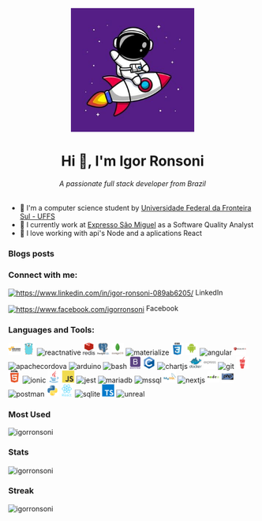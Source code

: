 <div align="center">
  
  <img alt="Astronaut" title="Astronaut" width="250px" src="/src/imgs/astronaut.png"/>

</div>
<h1 align="center">Hi 👋, I'm Igor Ronsoni</h1>
<h6 align="center">A passionate full stack developer from Brazil</h6>

- 🤖 I'm a computer science student by [Universidade Federal da Fronteira Sul - UFFS](https://www.uffs.edu.br/)
- 🔭 I currently work at [Expresso São Miguel](https://www.expressosaomiguel.com.br/) as a Software Quality Analyst
- 🚀 I love working with api's Node and a aplications React

### Blogs posts
<!-- BLOG-POST-LIST:START -->
<!-- BLOG-POST-LIST:END -->

<h3 align="left">Connect with me:</h3>
<p align="left">
  <p><a href="https://www.linkedin.com/in/igor-ronsoni-089ab6205/" target="blank"><img align="center" src="https://raw.githubusercontent.com/rahuldkjain/github-profile-readme-generator/master/src/images/icons/Social/linked-in-alt.svg" alt="https://www.linkedin.com/in/igor-ronsoni-089ab6205/" title="LinkedIn" height="25" width="25" /></a> LinkedIn</p>
  <p><a href="https://www.facebook.com/igorronsoni" target="blank"><img align="center" src="https://raw.githubusercontent.com/rahuldkjain/github-profile-readme-generator/master/src/images/icons/Social/facebook.svg" alt="https://www.facebook.com/igorronsoni" title="Facebook" height="25" width="25" /></a> Facebook</p>
</p>

<h3 align="left">Languages and Tools:</h3>
<p align="left">
  <img src="https://raw.githubusercontent.com/devicons/devicon/master/icons/amazonwebservices/amazonwebservices-original-wordmark.svg" alt="aws" title="aws" width="25" height="25"/>
  <img src="https://raw.githubusercontent.com/devicons/devicon/master/icons/go/go-original.svg" alt="go" title="go" width="25" height="25"/>
  <img src="https://reactnative.dev/img/header_logo.svg" alt="reactnative" title="reactnative" width="25" height="25"/>
  <img src="https://raw.githubusercontent.com/devicons/devicon/master/icons/redis/redis-original-wordmark.svg" alt="redis" title="redis" width="25" height="25"/>
  <img src="https://raw.githubusercontent.com/devicons/devicon/master/icons/postgresql/postgresql-original-wordmark.svg" alt="postgresql" title="postgresql" width="25" height="25"/>
  <img src="https://raw.githubusercontent.com/devicons/devicon/master/icons/mongodb/mongodb-original-wordmark.svg" alt="mongodb" title="momgodb" width="25" height="25"/>
  <img src="https://raw.githubusercontent.com/prplx/svg-logos/5585531d45d294869c4eaab4d7cf2e9c167710a9/svg/materialize.svg" alt="materialize" title="materialize" width="25" height="25"/>
  <img src="https://raw.githubusercontent.com/devicons/devicon/master/icons/css3/css3-original-wordmark.svg" alt="css3" title="css3" width="25" height="25"/>
  <img src="https://raw.githubusercontent.com/devicons/devicon/master/icons/android/android-original-wordmark.svg" title="android" alt="android" width="25" height="25"/>
  <img src="https://angular.io/assets/images/logos/angular/angular.svg" title="Angular" alt="angular" width="25" height="25"/>
  <img src="https://raw.githubusercontent.com/devicons/devicon/master/icons/angularjs/angularjs-original-wordmark.svg" title="angularjs" alt="angularjs" width="25" height="25"/>
  <img src="https://www.vectorlogo.zone/logos/apache_cordova/apache_cordova-icon.svg" title="apachecordova" alt="apachecordova" width="25" height="25"/>
  <img src="https://cdn.worldvectorlogo.com/logos/arduino-1.svg" title="arduino" alt="arduino" width="25" height="25"/>
  <img src="https://www.vectorlogo.zone/logos/gnu_bash/gnu_bash-icon.svg" title="bash" alt="bash" width="25" height="25"/>
  <img src="https://raw.githubusercontent.com/devicons/devicon/master/icons/bootstrap/bootstrap-plain-wordmark.svg" title="bootstrap" alt="bootstrap" width="25" height="25"/>
  <img src="https://raw.githubusercontent.com/devicons/devicon/master/icons/c/c-original.svg" title="c" alt="c" width="25" height="25"/>
  <img src="https://www.chartjs.org/media/logo-title.svg" title="chartjs" alt="chartjs" width="25" height="25"/>
  <img src="https://raw.githubusercontent.com/devicons/devicon/master/icons/docker/docker-original-wordmark.svg" title="docker" alt="docker" width="25" height="25"/>
  <img src="https://raw.githubusercontent.com/devicons/devicon/master/icons/express/express-original-wordmark.svg" title="express" alt="express" width="25" height="25"/>
  <img src="https://www.vectorlogo.zone/logos/git-scm/git-scm-icon.svg" title="git" alt="git" width="25" height="25"/>
  <img src="https://raw.githubusercontent.com/devicons/devicon/master/icons/gulp/gulp-plain.svg" title="gulp" alt="gulp" width="25" height="25"/>
  <img src="https://raw.githubusercontent.com/devicons/devicon/master/icons/html5/html5-original-wordmark.svg" title="html5" alt="html5" width="25" height="25"/>
  <img src="https://upload.wikimedia.org/wikipedia/commons/d/d1/Ionic_Logo.svg" title="ionic" alt="ionic" width="25" height="25"/>
  <img src="https://raw.githubusercontent.com/devicons/devicon/master/icons/java/java-original.svg" title="java" alt="java" width="25" height="25"/>
  <img src="https://raw.githubusercontent.com/devicons/devicon/master/icons/javascript/javascript-original.svg" title="javascript" alt="javascript" width="25" height="25"/>
  <img src="https://www.vectorlogo.zone/logos/jestjsio/jestjsio-icon.svg" title="jest" alt="jest" width="25" height="25"/>
  <img src="https://www.vectorlogo.zone/logos/mariadb/mariadb-icon.svg" title="mariadb" alt="mariadb" width="25" height="25"/>
  <img src="https://www.svgrepo.com/show/303229/microsoft-sql-server-logo.svg" title="mssql" alt="mssql" width="25" height="25"/>
  <img src="https://raw.githubusercontent.com/devicons/devicon/master/icons/mysql/mysql-original-wordmark.svg" title="mysql" alt="mysql" width="25" height="25"/>
  <img src="https://cdn.worldvectorlogo.com/logos/nextjs-3.svg" title="nextjs" alt="nextjs" width="25" height="25"/>
  <img src="https://raw.githubusercontent.com/devicons/devicon/master/icons/nodejs/nodejs-original-wordmark.svg" title="nodejs" alt="nodejs" width="25" height="25"/>
  <img src="https://raw.githubusercontent.com/devicons/devicon/master/icons/php/php-original.svg" title="php" alt="php" width="25" height="25"/>
  <img src="https://www.vectorlogo.zone/logos/getpostman/getpostman-icon.svg" title="postman" alt="postman" width="25" height="25"/>
  <img src="https://raw.githubusercontent.com/devicons/devicon/master/icons/python/python-original.svg" title="python" alt="python" width="25" height="25"/>
  <img src="https://raw.githubusercontent.com/devicons/devicon/master/icons/react/react-original-wordmark.svg" title="react" alt="react" width="25" height="25"/>
  <img src="https://www.vectorlogo.zone/logos/sqlite/sqlite-icon.svg" title="sqlite" alt="sqlite" width="25" height="25"/>
  <img src="https://raw.githubusercontent.com/devicons/devicon/master/icons/typescript/typescript-original.svg" title="typescript" alt="typescript" width="25" height="25"/>
  <img src="https://raw.githubusercontent.com/kenangundogan/fontisto/036b7eca71aab1bef8e6a0518f7329f13ed62f6b/icons/svg/brand/unreal-engine.svg" title="unreal" alt="unreal" width="25" height="25"/>
</p>

<h3 align="left">Most Used</h3>
<p>
  <img align="left" src="https://github-readme-stats.vercel.app/api/top-langs?username=igorronsoni&show_icons=true&locale=en&layout=compact" alt="igorronsoni" />
</p>

</br>

<h3 align="left">Stats</h3>
<p>  
  <img align="center" src="https://github-readme-stats.vercel.app/api?username=igorronsoni&show_icons=true&locale=en" alt="igorronsoni" />
</p>

<h3 align="left">Streak</h3>
<p>  
  <img align="center" src="https://github-readme-streak-stats.herokuapp.com/?user=igorronsoni&" alt="igorronsoni" />
</p>